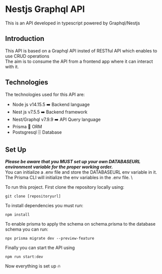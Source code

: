 # Nestjs Graphql API
 This is an API developed in typescript powered by Graphql/Nestjs

## Introduction
This API is based on a Graphql API insted of RESTful API which enables to use CRUD operations \
The aim is to consume the API from a frontend app where it can interact with it.

## Technologies
The technologies used for this API are: 
- Node js v14.15.5 :arrow_right: Backend language
- Nest js v7.5.5 :arrow_right: Backend framework
- Nest/Graphql v7.9.9 :arrow_right: API Query language
- Prisma :small_red_triangle: ORM
- Postsgresql :file_cabinet: Database


## Set Up
***Please be aware that you MUST set up your own DATABASEURL environment variable for the proper working order.*** \
You can initialize a .env file and store the DATABASEURL env variable in it. \
The Prisma CLI will initialize the env variables in the .env file. \

To run this project. First clone the repository locally using:
```
git clone [repositoryurl]
```

To install dependencies you must run:
```
npm install
```
To enable prisma to apply the schema on schema.prisma to the database schema you can run:
```
npx prisma migrate dev --preview-feature
```

Finally you can start the API using
```
npm run start:dev
```

Now everything is set up :fire:
